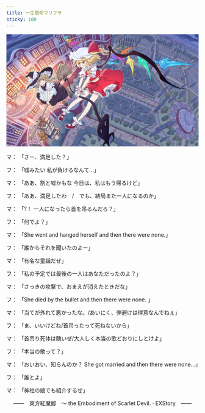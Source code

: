 ```yaml
---
title: 一生懸命マリフラ
sticky: 100
---
```



![](/assets/images/marifura.jpg)

マ： 「さー、満足した？」

フ： 「嘘みたい 私が負けるなんて...」

マ： 「ああ、割と嘘かもな 今日は、私はもう帰るけど」

フ： 「ああ、満足したわ　/　でも、結局また一人になるのか」


マ： 「?！ 一人になったら首を吊るんだろ？」

フ： 「何でよ？」

マ： 「She went and hanged herself and then there were none.」

フ： 「誰からそれを聞いたのよー」

マ： 「有名な童謡だぜ」

フ： 「私の予定では最後の一人はあなただったのよ？」

マ： 「さっきの攻撃で、おまえが消えたときだな」

フ： 「She died by the bullet and then there were none. 」

マ： 「当てが外れて悪かったな。/あいにく、弾避けは得意なんでねぇ」

フ： 「ま、いいけどね/首吊ったって死ねないから」

マ： 「首吊り死体は醜いぜ/大人しく本当の歌どおりにしとけよ」

フ： 「本当の歌って？」

マ： 「おいおい、知らんのか？ She got married and then there were none...」

フ： 「誰とよ」

マ： 「神社の娘でも紹介するぜ」

<center>
——　東方紅魔郷　～ the Embodiment of Scarlet Devil. · EXStory　——
</center>